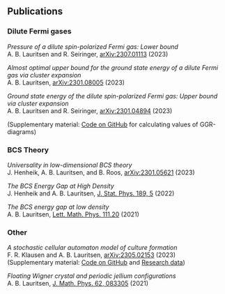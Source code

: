 ## Publications

### Dilute Fermi gases 
*Pressure of a dilute spin-polarized Fermi gas: Lower bound*   
A. B. Lauritsen and R. Seiringer, [arXiv:2307.01113](https://doi.org/10.48550/arXiv.2307.01113) (2023)

*Almost optimal upper bound for the ground state energy of a dilute Fermi gas via cluster expansion*    
A. B. Lauritsen, [arXiv:2301.08005](https://doi.org/10.48550/arXiv.2301.08005) (2023)

*Ground state energy of the dilute spin-polarized Fermi gas: Upper bound via cluster expansion*    
A. B. Lauritsen and R. Seiringer, [arXiv:2301.04894](https://doi.org/10.48550/arXiv.2301.04894) (2023)  

(Supplementary material: [Code on GitHub](https://github.com/ABLauritsen/GGR-Diagrams) for calculating values of GGR-diagrams)

### BCS Theory

*Universality in low-dimensional BCS theory*     
J. Henheik, A. B. Lauritsen, and B. Roos, [arXiv:2301.05621](https://doi.org/10.48550/arXiv.2301.05621) (2023)

*The BCS Energy Gap at High Density*     
J. Henheik and A. B. Lauritsen, [J. Stat. Phys. 189, 5](https://doi.org/10.1007/s10955-022-02965-9) (2022)

*The BCS energy gap at low density*    
A. B. Lauritsen, [Lett. Math. Phys. 111.20](https://doi.org/10.1007/s11005-021-01358-5) (2021)

### Other

*A stochastic cellular automaton model of culture formation*  
F. R. Klausen and A. B. Lauritsen, [arXiv:2305.02153](https://doi.org/10.48550/arXiv.2305.02153) (2023)   
(Supplementary material: [Code on GitHub](https://github.com/FrederikRavnKlausen/model-for-culture-formation) and [Research data](https://doi.org/10.15479/AT:ISTA:12869))

*Floating Wigner crystal and periodic jellium configurations*    
A. B. Lauritsen, [J. Math. Phys. 62, 083305](https://doi.org/10.1063/5.0053494) (2021)
